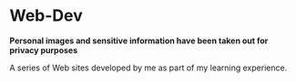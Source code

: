 # Web-Dev

**Personal images and sensitive information have been taken out for privacy purposes**


A series of Web sites developed by me as part of my learning experience.

